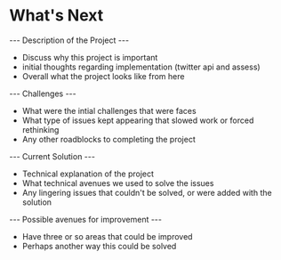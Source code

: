 # What's Next

--- Description of the Project ---
  - Discuss why this project is important
  - initial thoughts regarding implementation (twitter api and assess)
  - Overall what the project looks like from here
  
--- Challenges ---
 - What were the intial challenges that were faces
 - What type of issues kept appearing that slowed work or forced rethinking
 - Any other roadblocks to completing the project
 
--- Current Solution ---
  - Technical explanation of the project
  - What technical avenues we used to solve the issues
  - Any lingering issues that couldn't be solved, or were added with the solution
  
--- Possible avenues for improvement ---
  - Have three or so areas that could be improved
  - Perhaps another way this could be solved
